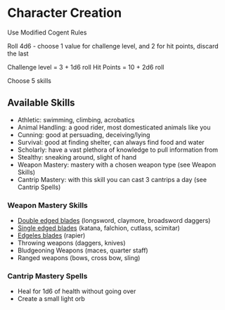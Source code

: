 # Character Creation

Use Modified Cogent Rules

Roll 4d6 - choose 1 value for challenge level, and 2 for hit points, discard the last

Challenge level = 3 + 1d6 roll
Hit Points = 10 + 2d6 roll

Choose 5 skills

## Available Skills

* Athletic: swimming, climbing, acrobatics
* Animal Handling: a good rider, most domesticated animals like you
* Cunning: good at persuading, deceiving/lying 
* Survival: good at finding shelter, can always find food and water
* Scholarly: have a vast plethora of knowledge to pull information from
* Stealthy: sneaking around, slight of hand
* Weapon Mastery: mastery with a chosen weapon type (see Weapon Skills)
* Cantrip Mastery: with this skill you can cast 3 cantrips a day (see Cantrip Spells)

### Weapon Mastery Skills

* [Double edged blades][1] (longsword, claymore, broadsword daggers) 
* [Single edged blades][1] (katana, falchion, cutlass, scimitar)
* [Edgeles blades][1] (rapier)
* Throwing weapons (daggers, knives)
* Bludgeoning Weapons (maces, quarter staff)
* Ranged weapons (bows, cross bow, sling)

[1]: https://en.wikipedia.org/wiki/Classification_of_swords


### Cantrip Mastery Spells

* Heal for 1d6 of health without going over
* Create a small light orb
